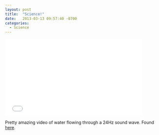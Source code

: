 ```yaml
---
layout: post
title:  "Science!"
date:   2013-03-13 09:57:40 -0700
categories:
  - Science
---
```


<iframe class="embedly-embed" src="//cdn.embedly.com/widgets/media.html?src=https%3A%2F%2Fwww.youtube.com%2Fembed%2FuENITui5_jU%3Ffeature%3Doembed&url=https%3A%2F%2Fwww.youtube.com%2Fwatch%3Fv%3DuENITui5_jU&image=https%3A%2F%2Fi.ytimg.com%2Fvi%2FuENITui5_jU%2Fhqdefault.jpg&key=d815972c91e546edb5d2d02e509f8b1c&type=text%2Fhtml&schema=youtube" width="450" height="253" scrolling="no" frameborder="0" allowfullscreen></iframe>

Pretty amazing video of water flowing through a 24Hz sound wave. Found  [here](http://www.thisiscolossal.com/2013/03/this-is-what-happens-when-you-run-water-through-a-24hz-sine-wave/).
